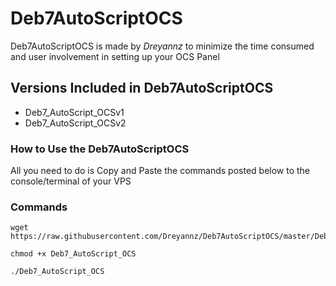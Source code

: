 # Deb7AutoScriptOCS
Deb7AutoScriptOCS is made by _Dreyannz_ to minimize the time consumed and user involvement in setting up your OCS Panel

## Versions Included in Deb7AutoScriptOCS

* Deb7_AutoScript_OCSv1
* Deb7_AutoScript_OCSv2

### How to Use the Deb7AutoScriptOCS

All you need to do is Copy and Paste the commands posted below to the console/terminal of your VPS

### Commands

```
wget https://raw.githubusercontent.com/Dreyannz/Deb7AutoScriptOCS/master/Deb7_AutoScript_OCS
```
```
chmod +x Deb7_AutoScript_OCS
```
```
./Deb7_AutoScript_OCS
```
